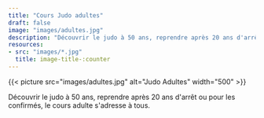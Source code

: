 ```yaml
---
title: "Cours Judo adultes"
draft: false
image: "images/adultes.jpg"
description: "Découvrir le judo à 50 ans, reprendre après 20 ans d'arrêt ou pour les confirmés, le cours adulte s'adresse à tous."
resources: 
- src: "images/*.jpg"
  title: image-title-:counter
---
```


{{< picture src="images/adultes.jpg" alt="Judo Adultes" width="500" >}}

Découvrir le judo à 50 ans, reprendre après 20 ans d'arrêt ou pour les
confirmés, le cours adulte s'adresse à tous.
